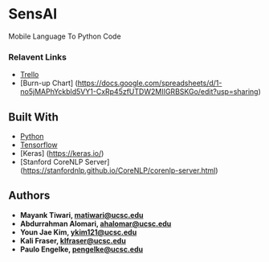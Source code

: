 # SensAI

Mobile Language To Python Code

### Relavent Links

* [Trello](https://trello.com/sensai2/)
* [Burn-up Chart] (https://docs.google.com/spreadsheets/d/1-no5jMAPhYckbld5VY1-CxRp45zfUTDW2MIIGRBSKGo/edit?usp=sharing)

## Built With

* [Python](https://www.python.org/)
* [Tensorflow](https://www.tensorflow.org/)
* [Keras] (https://keras.io/)
* [Stanford CoreNLP Server] (https://stanfordnlp.github.io/CoreNLP/corenlp-server.html)

## Authors

* **Mayank Tiwari, matiwari@ucsc.edu**
* **Abdurrahman Alomari, ahalomar@ucsc.edu**
* **Youn Jae Kim, ykim121@ucsc.edu**
* **Kali Fraser, klfraser@ucsc.edu**
* **Paulo Engelke, pengelke@ucsc.edu**

